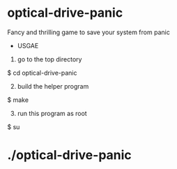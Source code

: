 optical-drive-panic
===================

Fancy and thrilling game to save your system from panic

* USGAE

1. go to the top directory

$ cd optical-drive-panic

2. build the helper program

$ make

3. run this program as root

$ su
# ./optical-drive-panic
